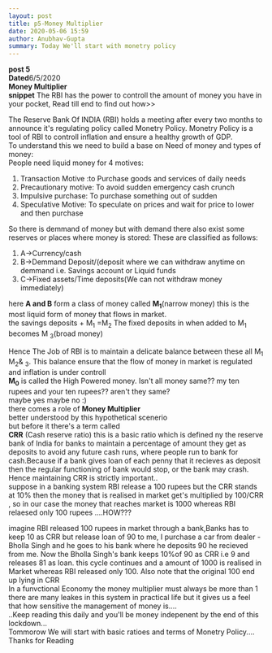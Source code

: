 ```yaml
---
layout: post
title: p5-Money Multiplier
date: 2020-05-06 15:59
author: Anubhav-Gupta
summary: Today We'll start with monetry policy
---
```

<style>
    header{
      
     background-color: rgba(249, 241 ,241 , 0.7);
         font-weight: bolder;
         font-size: larger;
         font-family: fantasy;
        }
    
      body{
        background-image: url("https://i.postimg.cc/DzrGXK0w/bharath-g-s-a-LGi-PJ4-XRO4-unsplash.jpg");
      }
      </style>


**post 5** <br/>
**Dated**6/5/2020<br/>
**Money Multiplier** <br/>
**snippet** The RBI has the power to controll the amount of money you have in your pocket, Read till end to find out how>><br/>

The Reserve Bank Of INDIA (RBI) holds a meeting after every two months to announce it's regulating policy called Monetry Policy. Monetry Policy is a tool of RBI to controll inflation and ensure a healthy growth of GDP.<br/>
To understand this we need to build a base on Need of money and types of money:<br/>
People need liquid money for 4 motives:<br/>
1. Transaction Motive :to Purchase goods and services of daily needs<br/>
2. Precautionary motive: To avoid sudden emergency cash crunch<br/>
3. Impulsive purchase: To purchase something out of sudden <br/>
4. Speculative Motive: To speculate on prices and wait for price to lower and then purchase<br/>

So there is demmand of money but with demand there also exist some reserves or places where money is stored: These are classified as follows:<br/>

1. A->Currency/cash
2. B->Demmand Deposit/(deposit where we can withdraw anytime on demmand i.e. Savings account or Liquid funds<br/>
3. C->Fixed assets/Time deposits(We can not withdraw money immediately)

here **A and B** form a class of money called **M<sub>1</sub>**(narrow money) this is the most liquid form of money that flows in market.<br/>
the savings deposits + M<sub>1</sub> =M<sub>2</sub>
The fixed deposits in when added to M<sub>1</sub> becomes M <sub>3</sub>(broad money)

Hence The Job of RBI is to maintain a delicate balance between these all M<sub>1</sub> M<sub>2</sub>& <sub>3</sub>. This balance ensure that the flow of money in market is regulated and inflation is under controll    <br/>
**M<sub>0</sub>** is called the High Powered money. Isn't all money same?? my ten rupees and your ten rupees?? aren't they same? <br/>
maybe yes maybe no :)<br/>
there comes a role of **Money Multiplier**<br/>
better understood by this hypothetical scenerio<br/>
but before it there's a term called<br/> 
**CRR** (Cash reserve ratio) this is a basic ratio which is defined ny the reserve bank of India for banks to maintain a percentage of amount they get as deposits to avoid any future cash runs, where people run to bank for cash.Because if a bank gives loan of each penny that it recieves as deposit then the regular functioning of bank would stop, or the bank may crash. Hence maintaining CRR is strictly important..<br/>
suppose in a banking system RBI release a 100 rupees but the CRR stands at 10% then the money that is realised in market get's multiplied by 100/CRR , so in our case the money that reaches market is 1000 whereas RBI relaesed only 100 rupees ....HOW???

imagine RBI released 100 rupees in market through a bank,Banks has to keep 10 as CRR but release loan of 90 to me, I purchase a car from dealer - Bholla Singh and he goes to his bank where he deposits 90 he recieved from me. Now the Bholla Singh's bank keeps 10%of 90 as CRR i.e 9 and releases 81 as loan.
this cycle continues and a amount of 1000 is realised in Market whereas RBI released only 100. Also note that the original 100 end up lying in CRR <br/>
In a funvctional Economy the money multiplier must always be more than 1<br/>
there are many leakes in this system in practical life but it gives us a feel that how sensitive the management of money is....<br/>
..Keep reading this daily and you'll be money indepenent by the end of this lockdown...
<br/> Tommorow We will start with basic ratioes and terms of Monetry Policy....<br/>
Thanks for Reading
